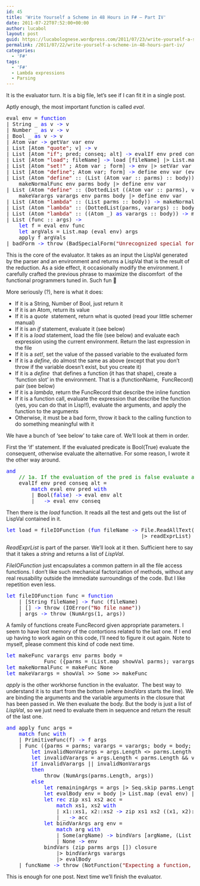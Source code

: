 ```yaml
---
id: 45
title: 'Write Yourself a Scheme in 48 Hours in F# – Part IV'
date: 2011-07-22T07:52:00+00:00
author: lucabol
layout: post
guid: https://lucabolognese.wordpress.com/2011/07/23/write-yourself-a-scheme-in-48-hours-part-iv/
permalink: /2011/07/22/write-yourself-a-scheme-in-48-hours-part-iv/
categories:
  - 'F#'
tags:
  - 'F#'
  - Lambda expressions
  - Parsing
---
```

It is the evaluator turn. It is a big file, let’s see if I can fit it in a single post.

Aptly enough, the most important function is called _eval_.

<pre class="code">eval env = <span style="color:blue;">function
</span>| String _ <span style="color:blue;">as </span>v <span style="color:blue;">-&gt; </span>v
| Number _ <span style="color:blue;">as </span>v <span style="color:blue;">-&gt; </span>v
| Bool _ <span style="color:blue;">as </span>v <span style="color:blue;">-&gt; </span>v
| Atom var <span style="color:blue;">-&gt; </span>getVar var env
| List [Atom <span style="color:maroon;">"quote"</span>; v] <span style="color:blue;">-&gt; </span>v
| List [Atom <span style="color:maroon;">"if"</span>; pred; conseq; alt] <span style="color:blue;">-&gt; </span>evalIf env pred conseq alt
| List [Atom <span style="color:maroon;">"load"</span>; fileName] <span style="color:blue;">-&gt; </span>load [fileName] |&gt; List.map (eval env) |&gt; last
| List [Atom <span style="color:maroon;">"set!" </span>; Atom var ; form] <span style="color:blue;">-&gt; </span>env |&gt; setVar var (eval env form)
| List [Atom <span style="color:maroon;">"define"</span>; Atom var; form] <span style="color:blue;">-&gt; </span>define env var (eval env form)
| List (Atom <span style="color:maroon;">"define" </span>:: (List (Atom var :: parms) :: body)) <span style="color:blue;">-&gt;
    </span>makeNormalFunc env parms body |&gt; define env var
| List (Atom <span style="color:maroon;">"define" </span>:: (DottedList ((Atom var :: parms), varargs) :: body)) <span style="color:blue;">-&gt;
    </span>makeVarargs varargs env parms body |&gt; define env var
| List (Atom <span style="color:maroon;">"lambda" </span>:: (List parms :: body)) <span style="color:blue;">-&gt; </span>makeNormalFunc env parms body
| List (Atom <span style="color:maroon;">"lambda" </span>:: (DottedList(parms, varargs) :: body)) <span style="color:blue;">-&gt; </span>makeVarargs varargs env parms body
| List (Atom <span style="color:maroon;">"lambda" </span>:: ((Atom _) <span style="color:blue;">as </span>varargs :: body)) <span style="color:blue;">-&gt; </span>makeVarargs varargs env [] body
| List (func :: args) <span style="color:blue;">-&gt;
    let </span>f = eval env func
    <span style="color:blue;">let </span>argVals = List.map (eval env) args
    apply f argVals
| badForm <span style="color:blue;">-&gt; </span>throw (BadSpecialForm(<span style="color:maroon;">"Unrecognized special form"</span>, badForm))</pre>

This is the core of the evaluator. It takes as an input the LispVal generated by the parser and an environment and returns a LispVal that is the result of the reduction. As a side effect, it occasionally modify the environment. I carefully crafted the previous phrase to maximize the discomfort&#160; of the functional programmers tuned in. Such fun 🙂

More seriously (?), here is what it does:

  * If it is a String, Number of Bool, just return it 
  * If it is an Atom, return its value 
  * If it is a _quote_&#160; statement, return what is quoted (read your little schemer manual) 
  * If it is an _if_ statement, evaluate it (see below) 
  * If it is a _load_ statement, load the file (see below) and evaluate each expression using the current environment. Return the last expression in the file 
  * If it is a _set!_, set the value of the passed variable to the evaluated form 
  * If it is a _define_, do almost the same as above (except that you don’t throw if the variable doesn’t exist, but you create it) 
  * If it is a _define_&#160; that defines a function (it has that shape), create a ‘function slot’ in the environment. That is a (functionName,&#160; FuncRecord) pair (see below) 
  * If it is a _lambda_, return the FuncRecord that describe the inline function 
  * If it is a function call, evaluate the expression that describe the function (yes, you can do that in Lisp!!), evaluate the arguments, and apply the function to the arguments 
  * Otherwise, it must be a bad form, throw it back to the calling function to do something meaningful with it 

We have a bunch of ‘see below’ to take care of. We’ll look at them in order.

First the ‘if’ statement. If the evaluated predicate is Bool(True) evaluate the consequent, otherwise evaluate the alternative. For some reason, I wrote it the other way around.

<pre class="code"><span style="color:blue;">and
    </span><span style="color:green;">// 1a. If the evaluation of the pred is false evaluate alt, else evaluate cons
    </span>evalIf env pred conseq alt =
        <span style="color:blue;">match </span>eval env pred <span style="color:blue;">with
        </span>| Bool(<span style="color:blue;">false</span>) <span style="color:blue;">-&gt; </span>eval env alt
        | _ <span style="color:blue;">-&gt; </span>eval env conseq</pre>

Then there is the _load_ function. It reads all the test and gets out the list of LispVal contained in it.

<pre class="code"><span style="color:blue;">let </span>load = fileIOFunction (<span style="color:blue;">fun </span>fileName <span style="color:blue;">-&gt; </span>File.ReadAllText(fileName)
                                           |&gt; readExprList)</pre>

_ReadExprList_ is part of the parser. We’ll look at it then. Sufficient here to say that it takes a _string_ and returns a list of _LispVal_.

_FileIOFunction_ just encapsulates a common pattern in all the file access functions. I don’t like such mechanical factorization of methods, without any real reusability outside the immediate surroundings of the code. But I like repetition even less.

<pre class="code"><span style="color:blue;">let </span>fileIOFunction func = <span style="color:blue;">function
    </span>| [String fileName] <span style="color:blue;">-&gt; </span>func (fileName)
    | [] <span style="color:blue;">-&gt; </span>throw (IOError(<span style="color:maroon;">"No file name"</span>))
    | args <span style="color:blue;">-&gt; </span>throw (NumArgs(1, args))</pre>

A family of functions create FuncRecord given appropriate parameters. I seem to have lost memory of the contortions related to the last one. If I end up having to work again on this code, I’ll need to figure it out again. Note to myself, please comment this kind of code next time.

<pre class="code"><span style="color:blue;">let </span>makeFunc varargs env parms body =
            Func ({parms = (List.map showVal parms); varargs = varargs; body = body; closure = env})
<span style="color:blue;">let </span>makeNormalFunc = makeFunc None
<span style="color:blue;">let </span>makeVarargs = showVal &gt;&gt; Some &gt;&gt; makeFunc</pre>

_apply_ is the other workhorse function in the evaluator.&#160; The best way to understand it is to start from the bottom (where _bindVars_ starts the line). We are binding the arguments and the variable arguments in the closure that has been passed in. We then evaluate the body. But the body is just a list of _LispVal_, so we just need to evaluate them in sequence and return the result of the last one.

<pre class="code"><span style="color:blue;">and </span>apply func args =
    <span style="color:blue;">match </span>func <span style="color:blue;">with
    </span>| PrimitiveFunc(f) <span style="color:blue;">-&gt; </span>f args
    | Func ({parms = parms; varargs = varargs; body = body; closure = closure}) <span style="color:blue;">-&gt;
        let </span>invalidNonVarargs = args.Length &lt;&gt; parms.Length && varargs.IsNone
        <span style="color:blue;">let </span>invalidVarargs = args.Length &lt; parms.Length && varargs.IsSome
        <span style="color:blue;">if </span>invalidVarargs || invalidNonVarargs
        <span style="color:blue;">then
            </span>throw (NumArgs(parms.Length, args))
        <span style="color:blue;">else
            let </span>remainingArgs = args |&gt; Seq.skip parms.Length |&gt; Seq.toList
            <span style="color:blue;">let </span>evalBody env = body |&gt; List.map (eval env) |&gt; last
            <span style="color:blue;">let rec </span>zip xs1 xs2 acc =
                <span style="color:blue;">match </span>xs1, xs2 <span style="color:blue;">with
                </span>| x1::xs1, x2::xs2 <span style="color:blue;">-&gt; </span>zip xs1 xs2 ((x1, x2)::acc)
                | _ <span style="color:blue;">-&gt; </span>acc
            <span style="color:blue;">let </span>bindVarArgs arg env =
                <span style="color:blue;">match </span>arg <span style="color:blue;">with
                </span>| Some(argName) <span style="color:blue;">-&gt; </span>bindVars [argName, (List remainingArgs)] env
                | None <span style="color:blue;">-&gt; </span>env
            bindVars (zip parms args []) closure
                |&gt; bindVarArgs varargs
                |&gt; evalBody
    | funcName <span style="color:blue;">-&gt; </span>throw (NotFunction(<span style="color:maroon;">"Expecting a function, getting "</span>, showVal funcName))</pre>

This is enough for one post. Next time we’ll finish the evaluator.